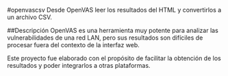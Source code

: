 #openvascsv
Desde OpenVAS leer los resultados del HTML y convertirlos a un archivo CSV.

##Descripción
OpenVAS es una herramienta muy potente para analizar las vulnerabilidades de una red LAN, pero sus resultados son difíciles de procesar fuera del contexto de la interfaz web.

Este proyecto fue elaborado con el propósito de facilitar la obtención de los resultados y poder integrarlos a otras plataformas.
